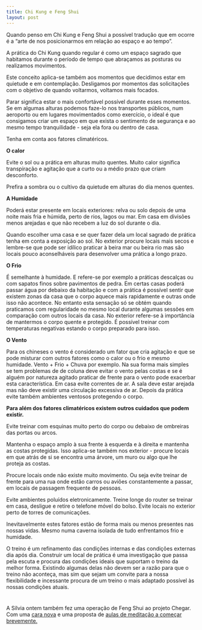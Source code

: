 ```yaml
---
title: Chi Kung e Feng Shui
layout: post
---
```

Quando penso em Chi Kung e Feng Shui a possível tradução que em ocorre é a “arte de nos posicionarmos em relação ao espaço e ao tempo”. 

A prática do Chi Kung quando regular é como um espaço sagrado que habitamos durante o período de tempo que abraçamos as posturas ou realizamos movimentos. 

Este conceito aplica-se também aos momentos que decidimos estar em quietude e em contemplação. Desligamos por momentos das solicitações com o objetivo de quando voltarmos, voltamos mais focados.

Parar significa estar o mais confortável possível durante esses momentos. Se em algumas alturas podemos faze-lo nos transportes públicos, num aeroporto ou em lugares movimentados como exercício, o ideal é que consigamos criar um espaço em que exista o sentimento de segurança e ao mesmo tempo tranquilidade - seja ela fora ou dentro de casa. 

Tenha em conta aos fatores climatéricos. 

**O calor** 

Evite o sol ou a prática em alturas muito quentes. Muito calor significa transpiração e agitação que a curto ou a médio prazo que criam desconforto. 

Prefira a sombra ou o cultivo da quietude em alturas do dia menos quentes. 

**A Humidade** 

Poderá estar presente em locais exteriores: relva ou solo depois de uma noite mais fria e húmida, perto de rios, lagos ou mar. Em casa em divisões menos arejadas e que não recebem a luz do sol durante o dia.

Quando escolher uma casa e se quer fazer dela um local sagrado de prática tenha em conta a exposição ao sol. No exterior procure locais mais secos e lembre-se que pode ser idílico praticar à beira mar ou beira rio mas são locais pouco aconselháveis para desenvolver uma prática a longo prazo. 

**O Frio**

É semelhante à humidade. E refere-se por exemplo a práticas descalças ou com sapatos finos sobre pavimentos de pedra. Em certas casas poderá passar água por debaixo da habitação e com a prática é possível sentir que existem zonas da casa que o corpo aquece mais rapidamente e outras onde isso não acontece. No entanto esta sensação só se obtém quando praticamos com regularidade no mesmo local durante algumas sessões em comparação com outros locais da casa. No exterior refere-se à importância de mantermos o corpo quente e protegido. É possível treinar com temperaturas negativas estando o corpo preparado para isso. 

**O Vento**

Para os chineses o vento é considerado um fator que cria agitação e que se pode misturar com outros fatores como o calor ou o frio e mesmo humidade. Vento + Frio + Chuva por exemplo. Na sua forma mais simples se tem problemas de de coluna deve evitar o vento pelas costas e se é alguém por natureza agitado praticar de frente para o vento pode exacerbar esta característica. Em casa evite correntes de ar. A sala deve estar arejada mas não deve existir uma circulação excessiva de ar. Depois da prática evite também ambientes ventosos protegendo o corpo.

**Para além dos fatores climatéricos existem outros cuidados que podem existir.**

Evite treinar com esquinas muito perto do corpo ou debaixo de ombreiras das portas ou arcos. 

Mantenha o espaço amplo à sua frente à esquerda e à direita e mantenha as costas protegidas. Isso aplica-se também nos exterior - procure locais em que atrás de si se encontra uma árvore, um muro ou algo que lhe proteja as costas.

Procure locais onde não existe muito movimento. Ou seja evite treinar de frente para uma rua onde estão carros ou aviões constantemente a passar, em locais de passagem frequente de pessoas.

Evite ambientes poluídos eletronicamente. Treine longe do router se treinar em casa, desligue e retire o telefone móvel do bolso. Evite locais no exterior perto de torres de comunicações. 

Inevitavelmente estes fatores estão de forma mais ou menos presentes nas nossas vidas. Mesmo numa caverna isolada de tudo enfrentamos frio e humidade. 

O treino é um refinamento das condições internas e das condições externas dia após dia. Construir um local de prática é uma investigação que passa pela escuta e procura das condições ideais que suportam o treino da melhor forma. Existindo algumas delas não devem ser a razão para que o treino não aconteça, mas sim que sejam um convite para a nossa flexibilidade e incessante procura de um treino o mais adaptado possível às nossas condições atuais. 

#

A Sílvia ontem também fez uma operação de Feng Shui ao projeto Chegar. Com uma [cara nova](http://chegar.org) e uma proposta de [aulas de meditação a começar brevemente.](http://chegar.org/wp-content/uploads/2013/09/Curso-Medita%C3%A7%C3%A3o.pdf)